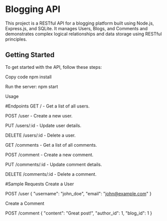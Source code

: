 

# Blogging API

This project is a RESTful API for a blogging platform built using Node.js, Express.js, and SQLite. It manages Users, Blogs, and Comments and demonstrates complex logical relationships and data storage using RESTful principles.

## Getting Started

To get started with the API, follow these steps:


Copy code
npm install

Run the server:
npm start


Usage


#Endpoints
GET / - Get a list of all users.

POST /user - Create a new user.

PUT /users/:id - Update user details.

DELETE /users/:id - Delete a user.

GET /comments - Get a list of all comments.

POST /comment - Create a new comment.

PUT /comments/:id - Update comment details.

DELETE /comments/:id - Delete a comment.

#Sample Requests
Create a User

POST /user
{
  "username": "john_doe",
  "email": "john@example.com"
}


Create a Comment

POST /comment
{
  "content": "Great post!",
  "author_id": 1,
  "blog_id": 1
}

